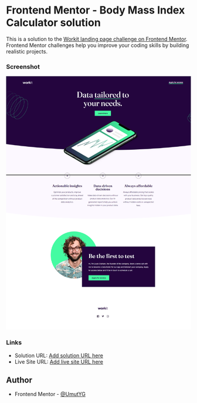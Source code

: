 # Frontend Mentor - Body Mass Index Calculator solution

This is a solution to the [Workit landing page challenge on Frontend Mentor](https://www.frontendmentor.io/challenges/workit-landing-page-2fYnyle5lu/hub). Frontend Mentor challenges help you improve your coding skills by building realistic projects. 

### Screenshot

![](./screenshot.png)

### Links

- Solution URL: [Add solution URL here](https://www.frontendmentor.io/solutions/bmi-calculator-page-using-css-grid-UsL4ZqSbJT)
- Live Site URL: [Add live site URL here](https://umutyg.github.io/Frontendmentor-BMI-Calculator/)

## Author

- Frontend Mentor - [@UmutYG](https://www.frontendmentor.io/profile/UmutYG)
